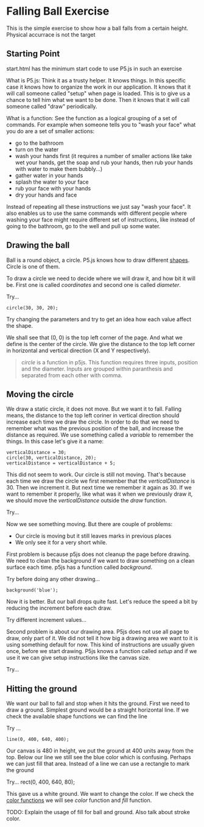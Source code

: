 # Falling Ball Exercise

This is the simple exercise to show how a ball falls from a certain height.
Physical accurrace is not the target

## Starting Point

start.html has the minimum start code to use P5.js in such an exercise

What is P5.js: Think it as a trusty helper. It knows things. In this specific case it knows how to organize the work in our application. It knows that it will call someone called "setup" when page is loaded. This is to give us a chance to tell him what we want to be done. Then it knows that it will call someone called "draw" periodically.

What is a function: See the function as a logical grouping of a set of commands. For example when someone tells you to "wash your face" what you do are a set of smaller actions:

* go to the bathroom
* turn on the water
* wash your hands first (it requires a number of smaller actions like take wet your hands, get the soap and rub your hands, then rub your hands with water to make them bubbly...)
* gather water in your hands
* splash the water to your face
* rub your face with your hands
* dry your hands and face

Instead of repeating all these instructions we just say "wash your face". It also enables us to use the same commands with different people where washing your face might require different set of instructions, like instead of going to the bathroom, go to the well and pull up some water.

## Drawing the ball

Ball is a round object, a circle. P5.js knows how to draw different [shapes](https://p5js.org/reference/#group-Shape). Circle is one of them.

To draw a circle we need to decide where we will draw it, and how bit it will be. First one is called _coordinates_ and second one is called _diameter_.

Try...

    circle(30, 30, 20);

Try changing the parameters and try to get an idea how each value affect the shape.

We shall see that (0, 0) is the top left corner of the page. And what we define is the center of the circle. We give the distance to the top left corner in horizontal and vertical direction (X and Y respectively).

> _circle_ is a function in p5js. This function requires three inputs, position and the diameter. Inputs are grouped within paranthesis and separated from each other with comma.

## Moving the circle

We draw a static circle, it does not move. But we want it to fall. Falling means, the distance to the top left coriner in vertical direction should increase each time we draw the circle. In order to do that we need to remember what was the previous position of the ball, and increase the distance as required. We use something called a _variable_ to remember the things. In this case let's give it a name:

    verticalDistance = 30;
    circle(30, verticalDistance, 20);
    verticalDistance = verticalDistance + 5;

This did not seem to work. Our circle is still not moving. That's because each time we draw the circle we first remember that the _verticalDistance_ is 30. Then we increment it. But next time we remember it again as 30. If we want to remember it properly, like what was it when we previously draw it, we should move the _verticalDistance_ outside the _draw_ function.

Try...

Now we see something moving. But there are couple of problems:

* Our circle is moving but it still leaves marks in previous places
* We only see it for a very short while. 

First problem is because p5js does not cleanup the page before drawing. We need to clean the background if we want to draw something on a clean surface each time. p5js has a function called _background_.

Try before doing any other drawing...

    background('blue');

Now it is better. But our ball drops quite fast. Let's reduce the speed a bit by reducing the increment before each draw.

Try different increment values...

Second problem is about our drawing area. P5js does not use all page to draw, only part of it. We did not tell it how big a drawing area we want to it is using something default for now. This kind of instructions are usually given once, before we start drawing. P5js knows a function called _setup_ and if we use it we can give setup instructions like the canvas size.

Try...

## Hitting the ground

We want our ball to fall and stop when it hits the ground. First we need to draw a ground. Simplest ground would be a straight horizontal line. If we check the available shape functions we can find the line

Try ...

    line(0, 400, 640, 400);

Our canvas is 480 in height, we put the ground at 400 units away from the top. Below our line we still see the blue color which is confusing. Perhaps we can just fill that area. Instead of a line we can use a rectangle to mark the ground

Try...
    rect(0, 400, 640, 80);

This gave us a white ground. We want to change the color. If we check the [color functions](https://p5js.org/reference/#group-Color) we will see _color_ function and _fill_ function.

TODO: Explain the usage of fill for ball and ground. Also talk about stroke color.

